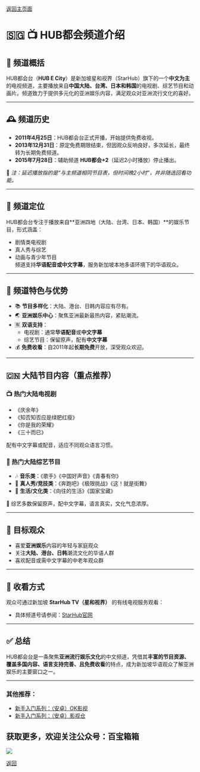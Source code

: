 [返回主页面](..)

# 🇸🇬 📺 HUB都会频道介绍

## 🧭 频道概括  
HUB都会台（**HUB E City**）是新加坡星和视界（StarHub）旗下的一个**中文为主**的电视频道，主要播放来自**中国大陆、台湾、日本和韩国**的电视剧、综艺节目和动画片。频道致力于提供多元化的亚洲娱乐内容，满足观众对亚洲流行文化的喜好。

---

## 🕰️ 频道历史  
- **2011年4月25日**：HUB都会台正式开播，开始提供免费收视。  
- **2013年12月31日**：原定免费期限结束，但因观众反响良好，多次延长，最终转为长期免费频道。  
- **2015年7月28日**：辅助频道 **HUB都会+2**（延迟2小时播放）停止播出。  

📌 *注：延迟播放指的是“与主频道相同节目表，但时间晚2小时”，并非随选回看功能。*

---

## 🎯 频道定位  
HUB都会台专注于播放来自**亚洲四地（大陆、台湾、日本、韩国）**的娱乐节目，形式涵盖：  
- 剧情类电视剧  
- 真人秀与综艺  
- 动画与青少年节目  
频道支持**华语配音或中文字幕**，服务新加坡本地多语环境下的华语观众。

---

## 🌟 频道特色与优势  
- 📚 **节目多样化**：大陆、港台、日韩内容应有尽有。  
- 🌏 **亚洲娱乐中心**：聚焦亚洲最新最热内容，紧贴潮流。  
- 🈶 **双语支持**：  
  - 电视剧：通常**华语配音**或**中文字幕**  
  - 综艺节目：保留原声，配有**中文字幕**  
- 💰 **免费收看**：自2011年起**长期免费**开放，深受观众欢迎。

---

## 🇨🇳 大陆节目内容（重点推荐）  

### 📺 热门大陆电视剧  
- 《庆余年》  
- 《知否知否应是绿肥红瘦》  
- 《你是我的荣耀》  
- 《三十而已》  

配有中文字幕或配音，适应不同观众语言习惯。  

### 🎤 热门大陆综艺节目  
- 🎶 **音乐类**：《歌手》《中国好声音》《青春有你》  
- 🏃 **真人秀/竞技类**：《奔跑吧》《极限挑战》《这！就是街舞》  
- 🧳 **生活/文化类**：《向往的生活》《国家宝藏》  

📝 综艺多数保留原声，配中文字幕，语言真实，文化气息浓厚。  

---

## 👥 目标观众  
- 喜爱**亚洲娱乐**内容的年轻与家庭观众  
- 关注**大陆、港台、日韩**潮流文化的华语人群  
- 喜欢配音或需中文字幕的中老年观众群  

---

## 📡 收看方式  
观众可通过新加坡 **StarHub TV（星和视界）** 的有线电视服务观看：  
- 具体频道号请参阅：[StarHub官网](https://www.starhub.com/personal/tv.html)  

---

## ✅ 总结  
HUB都会台是一条聚焦**亚洲流行娱乐文化**的中文频道，凭借其**丰富的节目资源、覆盖多国内容、语言支持完善、且免费收看**的特点，成为新加坡华语观众了解亚洲娱乐的主要窗口之一。

---

### 其他推荐：
*   [新手入门系列：（安卓）OK影视](./docs/022_OK_Pro.md)
*   [新手入门系列：（安卓）影视仓](../docs/017_YingShiCang.md)

## 获取更多，欢迎关注公众号：百宝箱箱
<img src="../assets/GongZhongHao.png" style="max-width:100%; height:auto;">

[返回](..)
